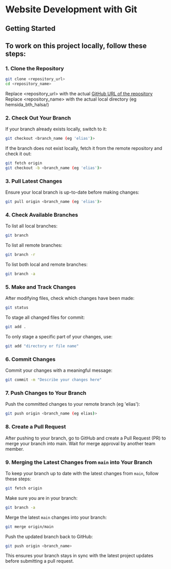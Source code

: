 # Website Development with Git

## Getting Started

## To work on this project locally, follow these steps:

### 1. Clone the Repository

```bash
git clone <repository_url>
cd <repository_name>
```

Replace <repository_url> with the actual [GitHub URL of the repository](https://github.com/Gingertorin/hemsida_bth_halsa.git)
Replace <repository_name> with the actual local directory (eg hemsida_bth_halsa/)

### 2. Check Out Your Branch

If your branch already exists locally, switch to it:

```bash
git checkout <branch_name (eg 'elias')>
```

If the branch does not exist locally, fetch it from the remote repository and check it out:

```bash
git fetch origin
git checkout -b <branch_name (eg 'elias')>
```

### 3. Pull Latest Changes

Ensure your local branch is up-to-date before making changes:

```bash
git pull origin <branch_name (eg 'elias')>
```

### 4. Check Available Branches

To list all local branches:

```bash
git branch
```

To list all remote branches:

```bash
git branch -r
```

To list both local and remote branches:

```bash
git branch -a
```

### 5. Make and Track Changes

After modifying files, check which changes have been made:

```bash
git status
```

To stage all changed files for commit:

```bash
git add .
```

To only stage a specific part of your changes, use:

```bash
git add "directory or file name"
```

### 6. Commit Changes

Commit your changes with a meaningful message:

```bash
git commit -m "Describe your changes here"
```

### 7. Push Changes to Your Branch

Push the committed changes to your remote branch (eg 'elias'):

```bash
git push origin <branch_name (eg elias)>
```

### 8. Create a Pull Request

After pushing to your branch, go to GitHub and create a Pull Request (PR) to merge your branch into main. Wait for merge approval by another team member.

### 9. Merging the Latest Changes from `main` into Your Branch

To keep your branch up to date with the latest changes from `main`, follow these steps:

```bash
git fetch origin
```

Make sure you are in your branch:

```bash
git branch -a
```

Merge the latest `main` changes into your branch:

```bash
git merge origin/main
```

Push the updated branch back to GitHub:

```bash
git push origin <branch_name>
```

This ensures your branch stays in sync with the latest project updates before submitting a pull request.
